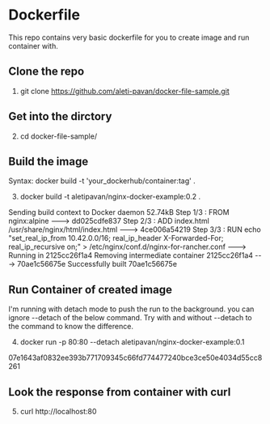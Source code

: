# Dockerfile

This repo contains very basic dockerfile for you to create image and run container with.

Clone the repo
--------------

1. git clone https://github.com/aleti-pavan/docker-file-sample.git

Get into the dirctory
---------------------

2. cd docker-file-sample/

Build the image
---------------

Syntax: docker build -t 'your_dockerhub/container:tag' .

3. docker build -t aletipavan/nginx-docker-example:0.2 .

Sending build context to Docker daemon  52.74kB
Step 1/3 : FROM nginx:alpine
 ---> dd025cdfe837
Step 2/3 : ADD index.html /usr/share/nginx/html/index.html
 ---> 4ce006a54219
Step 3/3 : RUN echo "set_real_ip_from  10.42.0.0/16; real_ip_header X-Forwarded-For; real_ip_recursive on;" > /etc/nginx/conf.d/nginx-for-rancher.conf
 ---> Running in 2125cc26f1a4
Removing intermediate container 2125cc26f1a4
 ---> 70ae1c56675e
Successfully built 70ae1c56675e

Run Container of created image
------------------------------
I'm running with detach mode to push the run to the background. you can ignore --detach of the below command. Try with and without --detach to the command to know the difference.

4. docker run -p 80:80 --detach  aletipavan/nginx-docker-example:0.1

07e1643af0832ee393b771709345c66fd774477240bce3ce50e4034d55cc8261

Look the response from container with curl
-------------------------------------------

5. curl http://localhost:80

